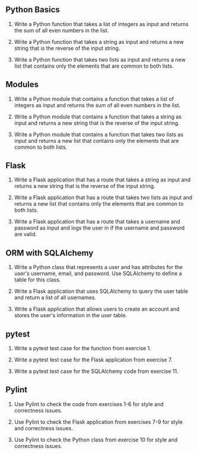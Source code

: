 
## Python Basics
1. Write a Python function that takes a list of integers as input and returns the sum of all even numbers in the list.

1. Write a Python function that takes a string as input and returns a new string that is the reverse of the input string.

1. Write a Python function that takes two lists as input and returns a new list that contains only the elements that are common to both lists.

## Modules
1. Write a Python module that contains a function that takes a list of integers as input and returns the sum of all even numbers in the list.

1. Write a Python module that contains a function that takes a string as input and returns a new string that is the reverse of the input string.

1. Write a Python module that contains a function that takes two lists as input and returns a new list that contains only the elements that are common to both lists.

## Flask
1. Write a Flask application that has a route that takes a string as input and returns a new string that is the reverse of the input string.

1. Write a Flask application that has a route that takes two lists as input and returns a new list that contains only the elements that are common to both lists.

1. Write a Flask application that has a route that takes a username and password as input and logs the user in if the username and password are valid.

## ORM with SQLAlchemy
1. Write a Python class that represents a user and has attributes for the user's username, email, and password. Use SQLAlchemy to define a table for this class.

1. Write a Flask application that uses SQLAlchemy to query the user table and return a list of all usernames.

1. Write a Flask application that allows users to create an account and stores the user's information in the user table.

## pytest
1. Write a pytest test case for the function from exercise 1.

1. Write a pytest test case for the Flask application from exercise 7.

1. Write a pytest test case for the SQLAlchemy code from exercise 11.

## Pylint
1. Use Pylint to check the code from exercises 1-6 for style and correctness issues.

1. Use Pylint to check the Flask application from exercises 7-9 for style and correctness issues.

1. Use Pylint to check the Python class from exercise 10 for style and correctness issues.